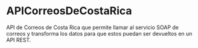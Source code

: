 # APICorreosDeCostaRica
API de Correos de Costa Rica que permite llamar al servicio SOAP de correos y transforma los datos para que estos puedan ser devueltos en un API REST.
